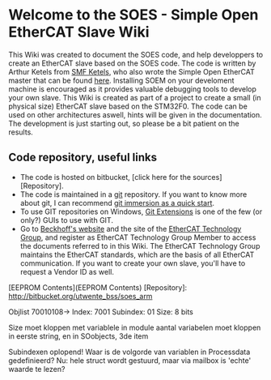 # Welcome to the SOES - Simple Open EtherCAT Slave Wiki

This Wiki was created to document the SOES code, and help developpers to create an EtherCAT slave based on the SOES code. The code is written by Arthur Ketels from [SMF Ketels](http://www.smfk.nl), who also wrote the Simple Open EtherCAT master that can be found [here](https://developer.berlios.de/projects/soem/). Installing SOEM on your develoment machine is encouraged as it provides valuable debugging tools to develop your own slave. 
This Wiki is created as part of a project to create a small (in physical size) EtherCAT slave based on the STM32F0. The code can be used on other architectures aswell, hints will be given in the documentation. The development is just starting out, so please be a bit patient on the results. 

## Code repository, useful links
* The code is hosted on bitbucket, [click here for the sources][Repository].
* The code is maintained in a [git](www.git-scm.com) repository. If you want to know more about git, I can recommend [git immersion as a quick start](http://www.gitimmersion.com).
* To use GIT repositories on Windows, [Git Extensions](http://code.google.com/p/gitextensions/) is one of the few (or only?) GUIs to use with GIT.
* Go to [Beckhoff's website](www.beckhoff.com) and the site of the [EtherCAT Technology Group](www.ethercat.org), and register as EtherCAT Technology Group Member to access the documents referred to in this Wiki. The EtherCAT Technology Group maintains the EtherCAT standards, which are the basis of all EtherCAT communication. If you want to create your own slave, you'll have to request a Vendor ID as well.

[EEPROM Contents](EEPROM Contents)
[Repository]: http://bitbucket.org/utwente_bss/soes_arm

Objlist
70010108-> 
			Index:		7001
			Subindex: 	  01
			Size:		   8 bits
			
Size moet kloppen met variablele in module
aantal variabelen moet kloppen in eerste string, en in SOobjects, 3de item

Subindexen oplopend!
Waar is de volgorde van variablen in Processdata gedefinieerd? Nu: hele struct wordt gestuurd, maar via mailbox is 'echte' waarde te lezen?
